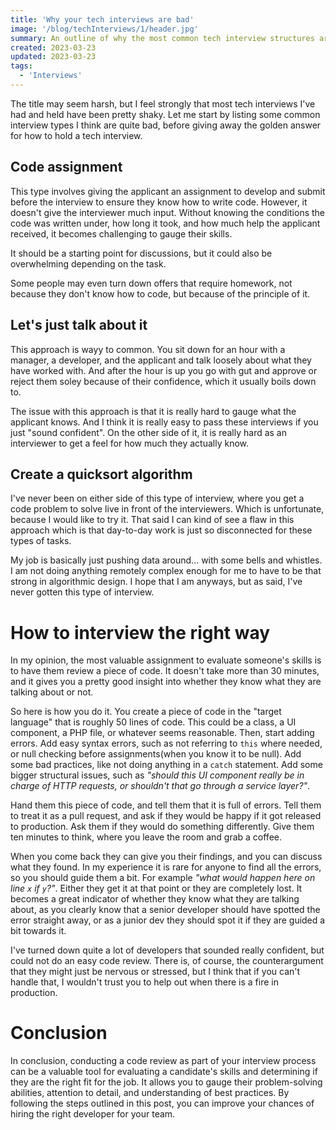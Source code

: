 ```yaml
---
title: 'Why your tech interviews are bad'
image: '/blog/techInterviews/1/header.jpg'
summary: An outline of why the most common tech interview structures are bad, and what could be done instead
created: 2023-03-23
updated: 2023-03-23
tags:
  - 'Interviews'
---
```


The title may seem harsh, but I feel strongly that most tech interviews I've had and held have been pretty shaky. Let me start by listing some common interview types I think are quite bad, before giving away the golden answer for how to hold a tech interview.

## Code assignment
This type involves giving the applicant an assignment to develop and submit before the interview to ensure they know how to write code. However, it doesn't give the interviewer much input. Without knowing the conditions the code was written under, how long it took, and how much help the applicant received, it becomes challenging to gauge their skills. 

It should be a starting point for discussions, but it could also be overwhelming depending on the task. 

Some people may even turn down offers that require homework, not because they don't know how to code, but because of the principle of it.

## Let's just talk about it


This approach is wayy to common. You sit down for an hour with a manager, a developer, and the applicant and talk loosely about what they have worked with.
And after the hour is up you go with gut and approve or reject them soley because of their confidence, which it usually boils down to.

The issue with this approach is that it is really hard to gauge what the applicant knows. And I think it is really easy to pass these interviews if you just "sound confident". On the other side of it, it is really hard as an interviewer to get a feel for how much they actually know.

## Create a quicksort algorithm

I've never been on either side of this type of interview, where you get a code problem to solve live in front of the interviewers.
Which is unfortunate, because I would like to try it. That said I can kind of see a flaw in this approach which is that day-to-day work is just so disconnected for these types of tasks.

My job is basically just pushing data around... with some bells and whistles.
I am not doing anything remotely complex enough for me to have to be that strong in algorithmic design. I hope that I am anyways, but as said, I've never gotten this type of interview.

# How to interview the right way

In my opinion, the most valuable assignment to evaluate someone's skills is to have them review a piece of code. It doesn't take more than 30 minutes, and it gives you a pretty good insight into whether they know what they are talking about or not.

So here is how you do it. You create a piece of code in the "target language" that is roughly 50 lines of code. This could be a class, a UI component, a PHP file, or whatever seems reasonable. 
Then, start adding errors. Add easy syntax errors, such as not referring to `this` where needed, or null checking before assignments(when you know it to be null). 
Add some bad practices, like not doing anything in a `catch` statement. Add some bigger structural issues, such as _"should this UI component really be in charge of HTTP requests, or shouldn't that go through a service layer?"_.

Hand them this piece of code, and tell them that it is full of errors.
Tell them to treat it as a pull request, and ask if they would be happy if it got released to production.
Ask them if they would do something differently.
Give them ten minutes to think, where you leave the room and grab a coffee.

When you come back they can give you their findings, and you can discuss what they found. In my experience it is rare for anyone to find all the errors, so you should guide them a bit. For example _"what would happen here on line `x` if `y`?"_. Either they get it at that point or they are completely lost. It becomes a great indicator of whether they know what they are talking about, as you clearly know that a senior developer should have spotted the error straight away, or as a junior dev they should spot it if they are guided a bit towards it.

I've turned down quite a lot of developers that sounded really confident, but could not do an easy code review. There is, of course, the counterargument that they might just be nervous or stressed, but I think that if you can't handle that, I wouldn't trust you to help out when there is a fire in production.

# Conclusion

In conclusion, conducting a code review as part of your interview process can be a valuable tool for evaluating a candidate's skills and determining if they are the right fit for the job. It allows you to gauge their problem-solving abilities, attention to detail, and understanding of best practices. By following the steps outlined in this post, you can improve your chances of hiring the right developer for your team.